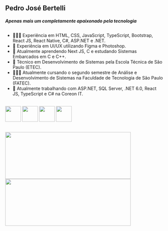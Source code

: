 ## Pedro José Bertelli
<i><h4>Apenas mais um completamente apaixonado pela tecnologia</h4></i>
##
- 👨🏻‍💻 Experiência em HTML, CSS, JavaScript, TypeScript, Bootstrap, React JS, React Native, C#, ASP.NET e .NET.
- 🎨 Experiência em UI/UX utilizando Figma e Photoshop.
- 🌱 Atualmente aprendendo Next JS, C e estudando Sistemas Embarcados em C e C++.
- 👯 Técnico em Desenvolvimento de Sistemas pela Escola Técnica de São Paulo (ETEC).
- 👨🏻‍🎓 Atualmente cursando o segundo semestre de Análise e Desenvolvimento de Sistemas na Faculdade de Tecnologia de São Paulo (FATEC).
- 💼 Atualmente trabalhando com ASP.NET, SQL Server, .NET 6.0, React JS, TypeScript e C# na Coreon IT.
<br>
<div>
  <img width="50px" src="https://cdn.jsdelivr.net/gh/devicons/devicon/icons/html5/html5-plain-wordmark.svg" />
  <img width="50px" src="https://cdn.jsdelivr.net/gh/devicons/devicon/icons/css3/css3-plain-wordmark.svg" />
  <img width="50px" src="https://cdn.jsdelivr.net/gh/devicons/devicon/icons/react/react-original.svg" />
  <img width="50px" src="https://cdn.jsdelivr.net/gh/devicons/devicon/icons/javascript/javascript-plain.svg" />
</div>

##

<div>
  <img height="150px" width="400px" src="https://github-readme-stats.vercel.app/api?username=pedroberte&show_icons=true&theme=dark"/>
  <img height="150px" width="400px" src="https://github-readme-stats.vercel.app/api/top-langs/?username=pedroberte&layout=compact&theme=dark"/>
</div>






